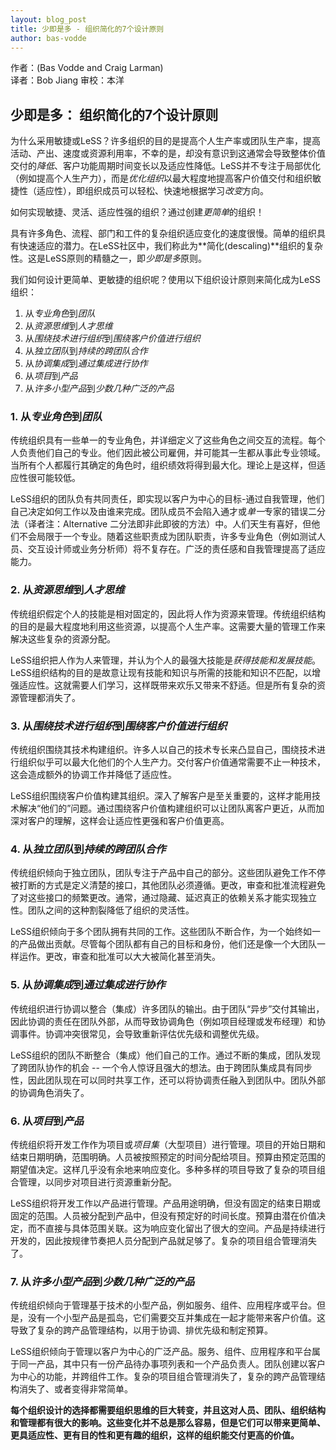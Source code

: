 ```yaml
---
layout: blog_post
title: 少即是多 - 组织简化的7个设计原则
author: bas-vodde
---
```


作者：(Bas Vodde and Craig Larman)  
译者：Bob Jiang  审校：本洋  

## 少即是多： 组织简化的7个设计原则

为什么采用敏捷或LeSS？许多组织的目的是提高个人生产率或团队生产率，提高活动、产出、速度或资源利用率，不幸的是，却没有意识到这通常会导致整体价值交付的*降低*、客户功能周期时间变长以及适应性降低。LeSS并不专注于局部优化（例如提高个人生产力），而是*优化组织*以最大程度地提高客户价值交付和组织敏捷性（适应性），即组织成员可以轻松、快速地根据学习*改变*方向。

如何实现敏捷、灵活、适应性强的组织？通过创建*更简单*的组织！

具有许多角色、流程、部门和工件的复杂组织适应变化的速度很慢。简单的组织具有快速适应的潜力。在LeSS社区中，我们称此为**简化(descaling)**组织的复杂性。这是LeSS原则的精髓之一，即*少即是多*原则。

我们如何设计更简单、更敏捷的组织呢？使用以下组织设计原则来简化成为LeSS组织：

1. 从*专业角色*到*团队*
2. 从*资源思维*到*人才思维*
3. 从*围绕技术进行组织*到*围绕客户价值进行组织*
4. 从*独立团队*到*持续的跨团队合作*
5. 从*协调集成*到*通过集成进行协作*
6. 从*项目*到*产品*
7. 从*许多小型产品*到*少数几种广泛的产品*

### 1. 从*专业角色*到*团队*

传统组织具有一些单一的专业角色，并详细定义了这些角色之间交互的流程。每个人负责他们自己的专业。他们因此被公司雇佣，并可能其一生都从事此专业领域。当所有个人都履行其确定的角色时，组织绩效将得到最大化。理论上是这样，但适应性很可能较低。

LeSS组织的团队负有共同责任，即实现以客户为中心的目标-通过自我管理，他们自己决定如何工作以及由谁来完成。团队成员不会陷入通才或*单一*专家的错误二分法（译者注：Alternative 二分法即非此即彼的方法）中。人们天生有喜好，但他们不会局限于一个专业。随着这些职责成为团队职责，许多专业角色（例如测试人员、交互设计师或业务分析师）将不复存在。广泛的责任感和自我管理提高了适应能力。

### 2. 从*资源思维*到*人才思维*

传统组织假定个人的技能是相对固定的，因此将人作为资源来管理。传统组织结构的目的是最大程度地利用这些资源，以提高个人生产率。这需要大量的管理工作来解决这些复杂的资源分配。

LeSS组织把人作为人来管理，并认为个人的最强大技能是*获得技能和发展技能*。LeSS组织结构的目的是故意让现有技能和知识与所需的技能和知识不匹配，以增强适应性。这就需要人们学习，这样既带来欢乐又带来不舒适。但是所有复杂的资源管理都消失了。

### 3. 从*围绕技术进行组织*到*围绕客户价值进行组织*

传统组织围绕其技术构建组织。许多人以自己的技术专长来凸显自己，围绕技术进行组织似乎可以最大化他们的个人生产力。交付客户价值通常需要不止一种技术，这会造成额外的协调工作并降低了适应性。

LeSS组织围绕客户价值构建其组织。深入了解客户是至关重要的，这样才能用技术解决“他们的”问题。通过围绕客户价值构建组织可以让团队离客户更近，从而加深对客户的理解，这样会让适应性更强和客户价值更高。

### 4. 从*独立团队*到*持续的跨团队合作*

传统组织倾向于独立团队，团队专注于产品中自己的部分。这些团队避免工作不停被打断的方式是定义清楚的接口，其他团队必须遵循。更改，审查和批准流程避免了对这些接口的频繁更改。通常，通过隐藏、延迟真正的依赖关系才能实现独立性。团队之间的这种割裂降低了组织的灵活性。

LeSS组织倾向于多个团队拥有共同的工作。这些团队不断合作，为一个始终如一的产品做出贡献。尽管每个团队都有自己的目标和身份，他们还是像一个大团队一样运作。更改，审查和批准可以大大被简化甚至消失。

### 5. 从*协调集成*到*通过集成进行协作*

传统组织进行协调以整合（集成）许多团队的输出。由于团队“异步”交付其输出，因此协调的责任在团队外部，从而导致协调角色（例如项目经理或发布经理）和协调事件。协调冲突很常见，会导致重新评估优先级和调整优先级。

LeSS组织的团队不断整合（集成）他们自己的工作。通过不断的集成，团队发现了跨团队协作的机会 -- 一个令人惊讶且强大的想法。由于跨团队集成具有同步性，因此团队现在可以同时共享工作，还可以将协调责任融入到团队中。团队外部的协调角色消失了。

### 6. 从*项目*到*产品*

传统组织将开发工作作为项目或*项目集*（大型项目）进行管理。项目的开始日期和结束日期明确，范围明确。人员被按照预定的时间分配给项目。预算由预定范围的期望值决定。这样几乎没有余地来响应变化。多种多样的项目导致了复杂的项目组合管理，以同步对项目进行资源重新分配。

LeSS组织将开发工作以产品进行管理。产品用途明确，但没有固定的结束日期或固定的范围。人员被分配到产品中，但没有预定好的时间长度。预算由潜在价值决定，而不直接与具体范围关联。这为响应变化留出了很大的空间。产品是持续进行开发的，因此按规律节奏把人员分配到产品就足够了。复杂的项目组合管理消失了。

### 7. 从*许多小型产品*到*少数几种广泛的产品*

传统组织倾向于管理基于技术的小型产品，例如服务、组件、应用程序或平台。但是，没有一个小型产品是孤岛，它们需要交互并集成在一起才能带来客户价值。这导致了复杂的跨产品管理结构，以用于协调、排优先级和制定预算。

LeSS组织倾向于管理以客户为中心的广泛产品。服务、组件、应用程序和平台属于同一产品，其中只有一份产品待办事项列表和一个产品负责人。团队创建以客户为中心的功能，并跨组件工作。复杂的项目组合管理消失了，复杂的跨产品管理结构消失了、或者变得非常简单。

**每个组织设计的选择都需要组织思维的巨大转变，并且这对人员、团队、组织结构和管理都有很大的影响。这些变化并不总是那么容易，但是它们可以带来更简单、更具适应性、更有目的性和更有趣的组织，这样的组织能交付更高的价值。**

